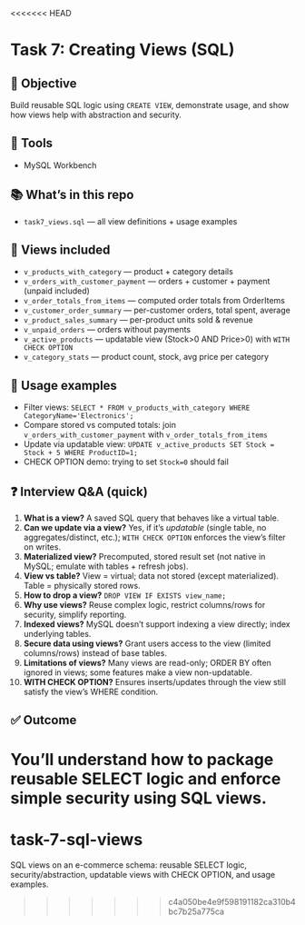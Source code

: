<<<<<<< HEAD
# Task 7: Creating Views (SQL)

## 🎯 Objective
Build reusable SQL logic using `CREATE VIEW`, demonstrate usage, and show how views help with abstraction and security.

## 🧰 Tools
- MySQL Workbench

## 📚 What’s in this repo
- `task7_views.sql` — all view definitions + usage examples

## 🧩 Views included
- `v_products_with_category` — product + category details
- `v_orders_with_customer_payment` — orders + customer + payment (unpaid included)
- `v_order_totals_from_items` — computed order totals from OrderItems
- `v_customer_order_summary` — per-customer orders, total spent, average
- `v_product_sales_summary` — per-product units sold & revenue
- `v_unpaid_orders` — orders without payments
- `v_active_products` — updatable view (Stock>0 AND Price>0) with `WITH CHECK OPTION`
- `v_category_stats` — product count, stock, avg price per category

## 🔎 Usage examples
- Filter views: `SELECT * FROM v_products_with_category WHERE CategoryName='Electronics';`
- Compare stored vs computed totals: join `v_orders_with_customer_payment` with `v_order_totals_from_items`
- Update via updatable view: `UPDATE v_active_products SET Stock = Stock + 5 WHERE ProductID=1;`
- CHECK OPTION demo: trying to set `Stock=0` should fail

## ❓ Interview Q&A (quick)
1. **What is a view?** A saved SQL query that behaves like a virtual table.  
2. **Can we update via a view?** Yes, if it’s *updatable* (single table, no aggregates/distinct, etc.); `WITH CHECK OPTION` enforces the view’s filter on writes.  
3. **Materialized view?** Precomputed, stored result set (not native in MySQL; emulate with tables + refresh jobs).  
4. **View vs table?** View = virtual; data not stored (except materialized). Table = physically stored rows.  
5. **How to drop a view?** `DROP VIEW IF EXISTS view_name;`  
6. **Why use views?** Reuse complex logic, restrict columns/rows for security, simplify reporting.  
7. **Indexed views?** MySQL doesn’t support indexing a view directly; index underlying tables.  
8. **Secure data using views?** Grant users access to the view (limited columns/rows) instead of base tables.  
9. **Limitations of views?** Many views are read-only; ORDER BY often ignored in views; some features make a view non-updatable.  
10. **WITH CHECK OPTION?** Ensures inserts/updates through the view still satisfy the view’s WHERE condition.

## ✅ Outcome
You’ll understand how to package reusable SELECT logic and enforce simple security using SQL views.
=======
# task-7-sql-views
SQL views on an e-commerce schema: reusable SELECT logic, security/abstraction, updatable views with CHECK OPTION, and usage examples.
>>>>>>> c4a050be4e9f598191182ca310b4bc7b25a775ca
